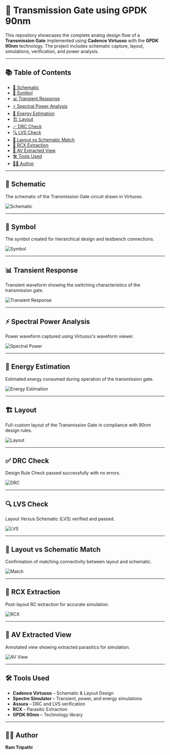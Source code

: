 
# 🔀 Transmission Gate using GPDK 90nm

This repository showcases the complete analog design flow of a **Transmission Gate** implemented using **Cadence Virtuoso** with the **GPDK 90nm** technology. The project includes schematic capture, layout, simulations, verification, and power analysis.

---

## 📚 Table of Contents

- [🧰 Schematic](#-schematic)
- [📐 Symbol](#-symbol)
- [📊 Transient Response](#-transient-response)
- [⚡ Spectral Power Analysis](#-spectral-power-analysis)
- [🔋 Energy Estimation](#-energy-estimation)
- [🏗️ Layout](#-layout)
- [✅ DRC Check](#-drc-check)
- [🔍 LVS Check](#-lvs-check)
- [🧩 Layout vs Schematic Match](#-layout-vs-schematic-match)
- [🧠 RCX Extraction](#-rcx-extraction)
- [📡 AV Extracted View](#-av-extracted-view)
- [🛠️ Tools Used](#-tools-used)
- [👨‍💻 Author](#-author)

---

## 🧰 Schematic

The schematic of the Transmission Gate circuit drawn in Virtuoso.

![Schematic](Transmission_Gate_Schematic.png)

---

## 📐 Symbol

The symbol created for hierarchical design and testbench connections.

![Symbol](Transmission_gate_symbol.png)

---

## 📊 Transient Response

Transient waveform showing the switching characteristics of the transmission gate.

![Transient Response](Transmission_Gate_transient_waveform.png)

---

## ⚡ Spectral Power Analysis

Power waveform captured using Virtuoso's waveform viewer.

![Spectral Power](Transmission_gate_spectral_power.png)

---

## 🔋 Energy Estimation

Estimated energy consumed during operation of the transmission gate.

![Energy Estimation](Energy_Estimation_transmission_gate.png)

---

## 🏗️ Layout

Full-custom layout of the Transmission Gate in compliance with 90nm design rules.

![Layout](Layout_Transmission_Gate.png)

---

## ✅ DRC Check

Design Rule Check passed successfully with no errors.

![DRC](No_DRC_Transmission_Gate.png)

---

## 🔍 LVS Check

Layout Versus Schematic (LVS) verified and passed.

![LVS](LVS_Run_Transmission_gate.png)

---

## 🧩 Layout vs Schematic Match

Confirmation of matching connectivity between layout and schematic.

![Match](Layout_and_schematic_match_transmission_gate.png)

---

## 🧠 RCX Extraction

Post-layout RC extraction for accurate simulation.

![RCX](RCX_Run_transmission_gate.png)

---

## 📡 AV Extracted View

Annotated view showing extracted parasitics for simulation.

![AV View](AV_Extracted_view_tranmission_gate.png)

---

## 🛠️ Tools Used

- **Cadence Virtuoso** – Schematic & Layout Design  
- **Spectre Simulator** – Transient, power, and energy simulations  
- **Assura** – DRC and LVS verification  
- **RCX** – Parasitic Extraction  
- **GPDK 90nm** – Technology library  

---

## 👨‍💻 Author

**Ram Tripathi**  

